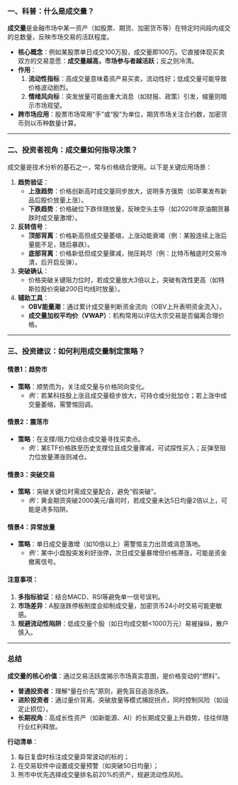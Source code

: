 ### 一、科普：什么是成交量？
**成交量**是金融市场中某一资产（如股票、期货、加密货币等）在特定时间段内成交的总数量，反映市场交易的活跃程度。  
- **核心概念**：例如某股票单日成交100万股，成交量即100万。它直接体现买卖双方的交易意愿：**成交量越高，市场参与者越活跃**；反之则冷清。  
- **作用**：  
  1. **流动性指标**：高成交量意味着资产易买卖，流动性好；低成交量可能导致价格波动剧烈。  
  2. **情绪风向标**：突发放量可能由重大消息（如财报、政策）引发，缩量则暗示市场观望。  
- **跨市场应用**：股票市场常用“手”或“股”为单位，期货市场关注合约数，加密货币则以币种数量计算。  

---

### 二、投资者视角：成交量如何指导决策？
成交量是技术分析的基石之一，常与价格结合使用。以下是关键应用场景：  
1. **趋势验证**：  
   - **上涨趋势**：价格创新高时成交量同步放大，说明多方强势（如苹果发布新品后股价放量上涨）。  
   - **下跌趋势**：价格破位下跌伴随放量，反映空头主导（如2020年原油期货暴跌时成交量激增）。  
2. **反转信号**：  
   - **顶部背离**：价格新高但成交量萎缩，上涨动能衰竭（例：某股连续上涨后量能不足，随后暴跌）。  
   - **底部背离**：价格新低但成交量骤减，抛压耗尽（例：比特币触底时交易冷清，后开启反弹）。  
3. **突破确认**：  
   - 价格突破关键阻力位时，若成交量放大3倍以上，突破有效性更高（如特斯拉股价突破200日均线时放量）。  
4. **辅助工具**：  
   - **OBV能量潮**：通过累计成交量判断资金流向（OBV上升表明资金流入）。  
   - **成交量加权平均价（VWAP）**：机构常用以评估大宗交易是否偏离合理价格。  

---

### 三、投资建议：如何利用成交量制定策略？
#### 情景1：**趋势市**  
- **策略**：顺势而为，关注成交量与价格同向变化。  
  - *例*：若某科技股上涨且成交量稳步放大，可持仓或分批加仓；若上涨中成交量萎缩，需警惕回调。  

#### 情景2：**震荡市**  
- **策略**：在支撑/阻力位结合成交量寻找买卖点。  
  - *例*：某ETF价格跌至历史支撑位且成交量骤减，可试探性买入；反弹至阻力位放量滞涨则减仓。  

#### 情景3：**突破交易**  
- **策略**：突破关键位时需成交量配合，避免“假突破”。  
  - *例*：黄金期货突破2000美元/盎司时，若成交量未达5日均量2倍以上，可能是诱多陷阱。  

#### 情景4：**异常放量**  
- **策略**：单日成交量激增（如10倍以上）需警惕主力出货或消息落地。  
  - *例*：某中小盘股突发利好涨停，次日成交量暴增但价格滞涨，可能是资金撤离信号。  

#### 注意事项：  
1. **多指标验证**：结合MACD、RSI等避免单一信号误判。  
2. **市场差异**：A股涨跌停板制度会抑制成交量，加密货币24小时交易可能更敏感。  
3. **规避流动性陷阱**：低成交量个股（如日均成交额<1000万元）易被操纵，散户慎入。  

---

### 总结  
**成交量的核心价值**：通过交易活跃度揭示市场真实意图，是价格变动的“燃料”。  
- **普通投资者**：理解“量在价先”原则，避免盲目追涨杀跌。  
- **进阶投资者**：通过量价背离、突破放量等模式捕捉拐点，同时控制风险（如设定止损位）。  
- **长期视角**：高成长性资产（如新能源、AI）的长期成交量上升趋势，往往伴随行业红利释放。  

**行动清单**：  
1. 每日复盘时标注成交量异常波动的标的；  
2. 在交易软件中设置成交量预警（如突破50日均量）；  
3. 熊市中优先选择成交量排名前20%的资产，规避流动性风险。